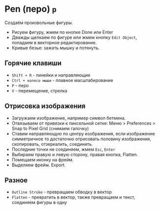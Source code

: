 # Pen (перо) `p`
Создаём произвольные фигуры.

* Рисуем фигуру, жмем по кнопке Done или Enter
* Дважды щелкаем по фигуре или жмем кнопку `Edit Object`, попадаем в векторное редактирование.
* Кривые безье: зажать мышку и потянуть.

## Горячие клавиши
* `Shift + R` - линейки и направляющие
* `Ctrl + колесо мыши` - плавное масштабирование
* `P` - перо
* `V` - перемещение, стрелка

## Отрисовка изображения
* Загружаем изображение, например символ бетмена.
* Отвязываем от привязки к пиксельной сетке: Меню > Preferences > Snap to Pixel Grid (снимаем галочку)
* Ставим направляющую по центру изображения, если изображение симметричное то достаточно отрисовать половину изображения, скопировать, отзеркалить, соединить.
* Последние точки не соединяем, жмем `Esc`, `Enter`
* Выбираем правую и левую сторону, правая кнопка, Flatten.
* Помещаем иконку на фрейм.
* Выделяем фрейм. Export.

## Разное
* `Outline Stroke` - превращаем обводку в вектор
* `Flatten` - превратить в вектор, также превращаем и текст, соединяем фигуры в одну
